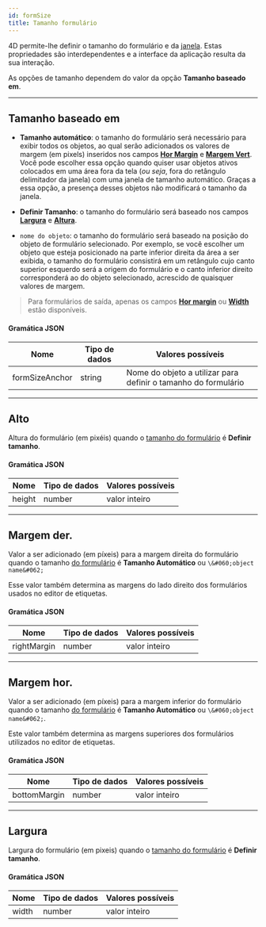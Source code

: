 ```yaml
---
id: formSize
title: Tamanho formulário
---
```


 
4D permite-lhe definir o tamanho do formulário e da [janela](properties_WindowSize.md). Estas propriedades são interdependentes e a interface da aplicação resulta da sua interação.

As opções de tamanho dependem do valor da opção **Tamanho baseado em**.

---

## Tamanho baseado em

* **Tamanho automático**: o tamanho do formulário será necessário para exibir todos os objetos, ao qual serão adicionados os valores de margem (em pixels) inseridos nos campos [**Hor Margin**](#hor-margin) e [**Margem Vert**](#vert-margin). Você pode escolher essa opção quando quiser usar objetos ativos colocados em uma área fora da tela (*ou seja*, fora do retângulo delimitador da janela) com uma janela de tamanho automático. Graças a essa opção, a presença desses objetos não modificará o tamanho da janela.

* **Definir Tamanho**: o tamanho do formulário será baseado nos campos [**Largura**](#width) e [**Altura**](#height).

* `nome do objeto`: o tamanho do formulário será baseado na posição do objeto de formulário selecionado. Por exemplo, se você escolher um objeto que esteja posicionado na parte inferior direita da área a ser exibida, o tamanho do formulário consistirá em um retângulo cujo canto superior esquerdo será a origem do formulário e o canto inferior direito corresponderá ao do objeto selecionado, acrescido de quaisquer valores de margem.

> Para formulários de saída, apenas os campos [**Hor margin**](#hor-margin) ou [**Width**](width) estão disponíveis.

#### Gramática JSON

| Nome           | Tipo de dados | Valores possíveis                                              |
| -------------- | ------------- | -------------------------------------------------------------- |
| formSizeAnchor | string        | Nome do objeto a utilizar para definir o tamanho do formulário |

---

## Alto

Altura do formulário (em pixéis) quando o [tamanho do formulário](#size-based-on) é **Definir tamanho**.

#### Gramática JSON

| Nome   | Tipo de dados | Valores possíveis |
| ------ | ------------- | ----------------- |
| height | number        | valor inteiro     |

---

## Margem der.

Valor a ser adicionado (em píxeis) para a margem direita do formulário quando o tamanho [do formulário](#size-based-on) é **Tamanho Automático** ou `\&#060;object name&#062;`

Esse valor também determina as margens do lado direito dos formulários usados no editor de etiquetas.

#### Gramática JSON

| Nome        | Tipo de dados | Valores possíveis |
| ----------- | ------------- | ----------------- |
| rightMargin | number        | valor inteiro     |

---

## Margem hor.

Valor a ser adicionado (em píxeis) para a margem inferior do formulário quando o tamanho [do formulário](#size-based-on) é **Tamanho Automático** ou `\&#060;object name&#062;`.

Este valor também determina as margens superiores dos formulários utilizados no editor de etiquetas.

#### Gramática JSON

| Nome         | Tipo de dados | Valores possíveis |
| ------------ | ------------- | ----------------- |
| bottomMargin | number        | valor inteiro     |

---

## Largura

Largura do formulário (em pixeis) quando o [tamanho do formulário](#size-based-on) é **Definir tamanho**.

#### Gramática JSON

| Nome  | Tipo de dados | Valores possíveis |
| ----- | ------------- | ----------------- |
| width | number        | valor inteiro     |
